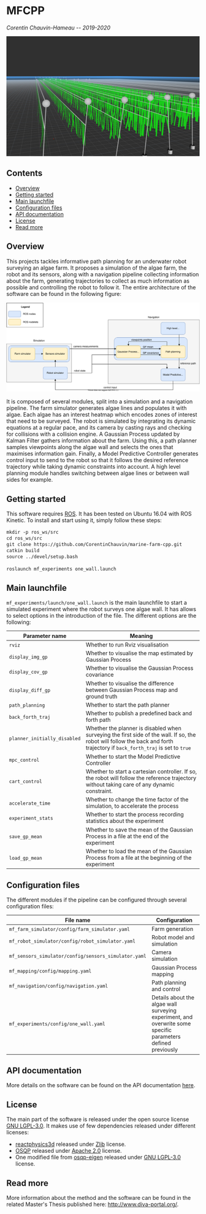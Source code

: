 MFCPP
=====

*Corentin Chauvin-Hameau -- 2019-2020*

<img src="docs/images/farm.jpg" alt="farm" width="600"/>

## Contents

- [Overview](##Overview)
- [Getting started](#Getting-started)
- [Main launchfile](#Main-launchfile)
- [Configuration files](#Configuration-files)
- [API documentation](#API-documentation)
- [License](#License)
- [Read more](#Read-more)


## Overview
<a name="Overview"></a>

This projects tackles informative path planning for an underwater robot surveying an algae farm. It proposes a simulation of the algae farm, the robot and its sensors, along with a navigation pipeline collecting information about the farm, generating trajectories to collect as much information as possible and controlling the robot to follow it. The entire architecture of the software can be found in the following figure:

![](docs/images/full_architecture.svg)

It is composed of several modules, split into a simulation and a navigation pipeline. The farm simulator generates algae lines and populates it with algae. Each algae has an interest heatmap which encodes zones of interest that need to be surveyed. The robot is simulated by integrating its dynamic equations at a regular pace, and its camera by casting rays and checking for collisions with a collision engine. A Gaussian Process updated by Kalman Filter gathers information about the farm. Using this, a path planner samples viewpoints along the algae wall and selects the ones that maximises information gain. Finally, a Model Predictive Controller generates control input to send to the robot so that it follows the desired reference trajectory while taking dynamic constraints into account. A high level planning module handles switching between algae lines or between wall sides for example.


## Getting started
<a name="Getting-started"></a>

This software requires <a href="https://www.ros.org/">ROS</a>. It has been tested on Ubuntu 16.04 with ROS Kinetic. To install and start using it, simply follow these steps:
```
mkdir -p ros_ws/src
cd ros_ws/src
git clone https://github.com/CorentinChauvin/marine-farm-cpp.git
catkin build
source ../devel/setup.bash

roslaunch mf_experiments one_wall.launch
```


## Main launchfile
<a name="Main-launchfile"></a>

`mf_experiments/launch/one_wall.launch` is the main launchfile to start a simulated experiment where the robot surveys one algae wall. It has allows to select options in the introduction of the file. The different options are the following:

Parameter name | Meaning
-------------- | -------
`rviz`                      | Whether to run Rviz visualisation
`display_img_gp`            | Whether to visualise the map estimated by Gaussian Process
`display_cov_gp`            | Whether to visualise the Gaussian Process covariance
`display_diff_gp`           | Whether to visualise the difference between Gaussian Process map and ground truth
`path_planning`             | Whether to start the path planner
`back_forth_traj`           | Whether to publish a predefined back and forth path
`planner_initially_disabled`| Whether the planner is disabled when surveying the first side of the wall. If so, the robot will follow the back and forth trajectory if `back_forth_traj` is set to `true`
`mpc_control`               | Whether to start the Model Predictive Controller
`cart_control`              | Whether to start a cartesian controller. If so, the robot will follow the reference trajectory without taking care of any dynamic constraint.
`accelerate_time`           | Whether to change the time factor of the simulation, to accelerate the process
`experiment_stats`          | Whether to start the process recording statistics about the experiment
`save_gp_mean`              | Whether to save the mean of the Gaussian Process in a file at the end of the experiment
`load_gp_mean`              | Whether to load the mean of the Gaussian Process from a file at the beginning of the experiment


## Configuration files
<a name="Configuration-files"></a>

The different modules if the pipeline can be configured through several configuration files:

File name | Configuration
--------- | -------------
`mf_farm_simulator/config/farm_simulator.yaml`        | Farm generation
`mf_robot_simulator/config/robot_simulator.yaml`      | Robot model and simulation
`mf_sensors_simulator/config/sensors_simulator.yaml`  | Camera simulation
`mf_mapping/config/mapping.yaml`                      | Gaussian Process mapping
`mf_navigation/config/navigation.yaml`                | Path planning and control
`mf_experiments/config/one_wall.yaml`                 | Details about the algae wall surveying experiment, and overwrite some specific parameters defined previously


## API documentation
<a name="API-documentation"></a>

More details on the software can be found on the API documentation <a href="https://corentinchauvin.github.io/marine-farm-cpp/html/index.html">here</a>.


## License
<a name="License"></a>
The main part of the software is released under the open source license <a href="https://github.com/CorentinChauvin/marine-farm-cpp/blob/master/LICENSE">GNU LGPL-3.0</a>. It makes use of few dependencies released under different licenses:
- <a href="https://github.com/DanielChappuis/reactphysics3d">reactphysics3d</a> released under <a href="https://github.com/DanielChappuis/reactphysics3d/blob/master/LICENSE">Zlib</a> license.
- <a href="https://github.com/oxfordcontrol/osqp">OSQP</a> released under <a href="https://github.com/oxfordcontrol/osqp/blob/master/LICENSE">Apache 2.0</a> license.
- One modified file from <a href="https://github.com/robotology/osqp-eigen">osqp-eigen</a> released under <a href="https://github.com/robotology/osqp-eigen/blob/master/LICENSE">GNU LGPL-3.0</a> license.


## Read more
<a name="Read-more"></a>

More information about the method and the software can be found in the related Master's Thesis published here: http://www.diva-portal.org/.
